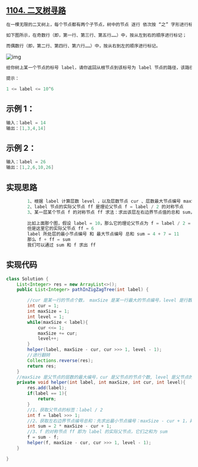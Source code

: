 ## **[1104. 二叉树寻路](https://leetcode-cn.com/problems/path-in-zigzag-labelled-binary-tree/)**

```java
在一棵无限的二叉树上，每个节点都有两个子节点，树中的节点 逐行 依次按 “之” 字形进行标记。

如下图所示，在奇数行（即，第一行、第三行、第五行……）中，按从左到右的顺序进行标记；

而偶数行（即，第二行、第四行、第六行……）中，按从右到左的顺序进行标记。
```

![img](https://assets.leetcode-cn.com/aliyun-lc-upload/uploads/2019/06/28/tree.png)

```java
给你树上某一个节点的标号 label，请你返回从根节点到该标号为 label 节点的路径，该路径是由途经的节点标号所组成的。

提示：

1 <= label <= 10^6
```



## **示例 1：**

```java
输入：label = 14
输出：[1,3,4,14]
```



## **示例 2：**

```java
输入：label = 26
输出：[1,2,6,10,26]
```





## **实现思路**

```java
        1、根据 label 计算层数 level ，以及层数节点 cur 、层数最大节点编号 maxSize
        2、label 节点的实际父节点 ff 是理论父节点 f = label / 2 的对称节点
        3、某一层某个节点 f 的对称节点 ff 求法：求出该层左右边界节点值的总和 sum，那么 f + ff = sum
        
        比如上面那个图，假设 label = 10，那么它的理论父节点为 f = label / 2 = 5
        但是这里它的实际父节点 ff = 6
        label 所处层的最小节点编号 和 最大节点编号 总和 sum = 4 + 7 = 11
        那么 f + ff = sum
        我们可以通过 sum 和 f 求出 ff
```



## **实现代码**

```java
class Solution {
    List<Integer> res = new ArrayList<>();
    public List<Integer> pathInZigZagTree(int label) {

        //cur 是某一行的节点个数， maxSize 是某一行最大的节点编号，level 是行数
        int cur = 1;
        int maxSize = 1;
        int level = 1;
        while(maxSize < label){
            cur <<= 1;
            maxSize += cur;
            level++;
        }
        helper(label, maxSize - cur, cur >>> 1, level - 1);
        //进行翻转
        Collections.reverse(res);
        return res;
    }
    //maxSize 是父节点的层数的最大编号，cur 是父节点的节点个数, level 是父节点的层数
    private void helper(int label, int maxSize, int cur, int level){
        res.add(label);
        if(label == 1){
            return;
        }
        //1、获取父节点的标签：label / 2
        int f = label >>> 1;
        //2、获取左右边界节点编号总和：先求出最小节点编号：maxSize - cur + 1，再加上最大节点编号 maxSize
        int sum = 2 * maxSize - cur + 1;
        //3、f 的对称节点 ff 即为 label 的实际父节点，它们之和为 sum
        f = sum - f;
        helper(f, maxSize - cur, cur >>> 1, level - 1);
    }

}
```

